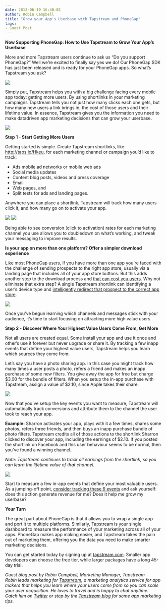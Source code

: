 ```yaml
---
date: 2013-06-19 16:40:02
author: Robin Campbell
title: "Grow your App's Userbase with Tapstream and PhoneGap"
tags:
- Guest Post
---
```


**Now Supporting PhoneGap: How to Use Tapstream to Grow Your App’s Userbase**

More and more Tapstream users continue to ask us “Do you support PhoneGap?” Well we’re excited to finally say yes we do! Our PhoneGap SDK has just been released and is ready for your PhoneGap apps. So what’s Tapstream you ask? 

![](/uploads/blog/2013-06/PhonegapandTapstream.png)

Simply put, Tapstream helps you with a big challenge facing every mobile app today: getting more users. By using shortlinks in your marketing campaigns Tapstream tells you not just how many clicks each one gets, but how many new users a link brings in, the cost of those users and their lifetime value. In essence, Tapstream gives you the information you need to make
datadriven app marketing decisions that can grow your userbase.

![](/uploads/blog/2013-06/Users.png)

**Step 1 - Start Getting More Users**

Getting started is simple. Create Tapstream shortlinks, like http://taps.io/Hkeu, for each marketing channel or campaign you’d like to track:  
* Ads mobile ad networks or mobile web ads
* Social media updates
* Content blog posts, videos and press coverage
* Email
* Web pages, and
* Split tests for ads and landing pages.

Anywhere you can place a shortlink, Tapstream will track how many users click it, and how many go on to activate your app.

![](/uploads/blog/2013-06/3.jpg)
![](/uploads/blog/2013-06/Shortlinkperformance.png)

Being able to see conversion (click to activation) rates for each marketing channel you use allows you to doubledown on what’s working, and tweak your messaging to improve results.

**Is your app on more than one platform? Offer a simpler download experience**

Like most PhoneGap users, If you have more than one app you’re faced with the challenge of sending prospects to the right app store, usually via a landing page that includes all of your app store buttons. But this adds another step to the download process and [that can cost you users](http://blog.gaborcselle.com/2012/10/every-step-costs-you-20-of-users.html). Why not eliminate that extra step? A single Tapstream shortlink can identifying a user’s device type and [intelligently redirect that prospect to the correct app store](http://blog.tapstream.com/post/46945484087/tapstream-launches-smart-shortlinks-send-your-mobile).

![](/uploads/blog/2013-06/Smartshortlink.png)

Once you’ve begun learning which channels and messages stick with your audience, it’s time to start focusing on attracting more high value users.

**Step 2 - Discover Where Your Highest Value Users Come From, Get More**

Not all users are created equal. Some install your app and use it once and other’s use it forever but never upgrade or share it. By tracking a few inapp events that define your highest value users, Tapstream helps you learn which sources they come from.

Let’s say you have a photo sharing app. In this case you might track how many times a user posts a photo, refers a friend and makes an inapp purchase of some new filters. You give away the app for free but charge $3.00 for the bundle of filters. When you setup the in-app purchase with Tapstream, assign a value of $2.10, since Apple takes their share.

![](/uploads/blog/2013-06/AppeventInapp-purchase.png)

Now that you’ve setup the key events you want to measure, Tapstream will automatically track conversions and attribute them to the channel the user took to reach your app.

**Example:** Sharron activates your app, plays with it a few times, shares some photos, refers three friends, and then buys an inapp purchase bundle of photo filters. Tapstream credits all of those actions to the shortlink Sharron clicked to discover your app, including the earnings of $2.10. If you posted the shortlink on Facebook and this user behaviour seems to be normal, then you’ve found a winning channel.

*Note: Tapstream continues to track all earnings from the shortlink, so you can learn the lifetime
value of that channel.*

![](/uploads/blog/2013-06/Appevent-activation.png)

Start to measure a few in-app events that define your most valuable users. As a jumping-off point, [consider tracking these 9 events](http://blog.tapstream.com/post/44716411877/9-in-app-events-you-should-measure-to-boost-your-user) and ask yourself: does this action generate revenue for me? Does it help me grow my userbase?

**Your Turn**

The great part about PhoneGap is that it allows you to wrap a single app and port it to multiple platforms. Similarly, Tapstream is your single dashboard to measure the performance of your marketing across all of your apps. PhoneGap makes app making easier, and Tapstream takes the pain out of marketing them, offering you the data you need to make smarter marketing decisions.

You can get started today by signing up at [tapstream.com](https://tapstream.com/). Smaller app developers can choose the free tier, while larger packages have a long 45-day trial.

*Guest blog post by Robin Campbell, Marketing Manager, Tapstream*  
*Robin leads marketing for [Tapstream](https://tapstream.com/), a marketing analytics service for app makers that helps you learn where your users come from so you can scale your user acquisition. He loves to travel and is happy to chat anytime.  Catch him on [Twitter](https://twitter.com/robncampbell) or stop by the [Tapstream blog](http://blog.tapstream.com/) for some app marketing tips.*